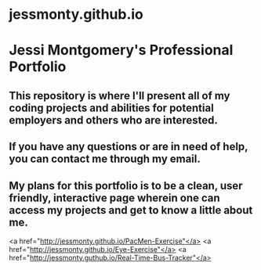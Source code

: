 
# jessmonty.github.io

# Jessi Montgomery's Professional Portfolio

## This repository is where I'll present all of my coding projects and abilities for potential employers and others who are interested.

## If you have any questions or are in need of help, you can contact me through my email.

## My plans for this portfolio is to be a clean, user friendly, interactive page wherein one can access my projects and get to know a little about me.
<a href="http://jessmonty.github.io/PacMen-Exercise"</a>
<a href="http://jessmonty.github.io/Eye-Exercise"</a>
<a href="http://jessmonty.guthub.io/Real-Time-Bus-Tracker"</a>
